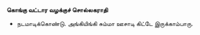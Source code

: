 **கொங்கு வட்டார வழக்குச் சொல்லகராதி**
- நடமாடிக்கொண்டு. அங்கியிங்கி சும்மா ஊசாடி கிட்டே இருக்காம்பாரு.


